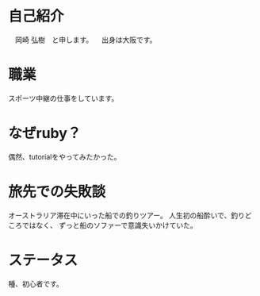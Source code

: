 # 自己紹介
　岡崎 弘樹　と申します。
　出身は大阪です。

# 職業
スポーツ中継の仕事をしています。

# なぜruby？
偶然、tutorialをやってみたかった。

# 旅先での失敗談
オーストラリア滞在中にいった船での釣りツアー。
人生初の船酔いで、釣りどころではなく、
ずっと船のソファーで意識失いかけていた。

# ステータス
  種、初心者です。
